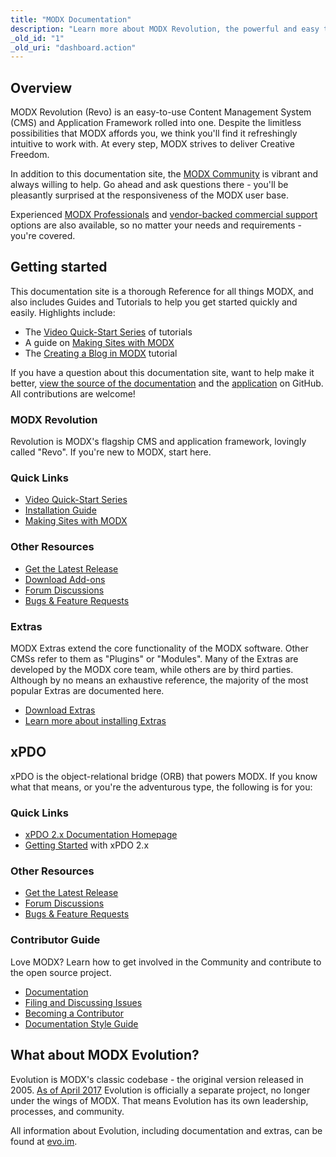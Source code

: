 ```yaml
---
title: "MODX Documentation"
description: "Learn more about MODX Revolution, the powerful and easy to use Content Management System with a 14 year track record."
_old_id: "1"
_old_uri: "dashboard.action"
---
```


## Overview

MODX Revolution (Revo) is an easy-to-use Content Management System (CMS) and Application Framework rolled into one. Despite the limitless possibilities that MODX affords you, we think you'll find it refreshingly intuitive to work with. At every step, MODX strives to deliver Creative Freedom.

In addition to this documentation site, the [MODX Community](https://community.modx.com) is vibrant and always willing to help. Go ahead and ask questions there - you'll be pleasantly surprised at the responsiveness of the MODX user base.

Experienced [MODX Professionals](http://modx.com/professionals) and [vendor-backed commercial support](http://modx.com/support/) options are also available, so no matter your needs and requirements - you're covered.

## Getting started

This documentation site is a thorough Reference for all things MODX, and also includes Guides and Tutorials to help you get started quickly and easily. Highlights include:

- The [Video Quick-Start Series](building-sites/integrating-templates/video-quick-start) of tutorials
- A guide on [Making Sites with MODX](building-sites)
- The [Creating a Blog in MODX](case-studies-and-tutorials/creating-a-blog-in-modx-revolution) tutorial

If you have a question about this documentation site, want to help make it better, [view the source of the documentation](https://github.com/modxorg/Docs) and the [application](https://github.com/modxorg/DocsApp) on GitHub. All contributions are welcome!

### MODX Revolution

Revolution is MODX's flagship CMS and application framework, lovingly called "Revo". If you're new to MODX, start here.

### Quick Links

- [Video Quick-Start Series](building-sites/integrating-templates/video-quick-start)
- [Installation Guide](getting-started/installation)
- [Making Sites with MODX](building-sites)

### Other Resources

- [Get the Latest Release](http://modx.com/download/)
- [Download Add-ons](http://modx.com/extras/)
- [Forum Discussions](http://forums.modx.com/board/?board=264)
- [Bugs & Feature Requests](http://tracker.modx.com/projects/revo)

### Extras

MODX Extras extend the core functionality of the MODX software. Other CMSs refer to them as "Plugins" or "Modules". Many of the Extras are developed by the MODX core team, while others are by third parties. Although by no means an exhaustive reference, the majority of the most popular Extras are documented here.

- [Download Extras](http://modx.com/extras/?product=revolution)
- [Learn more about installing Extras](building-sites/extras)

## xPDO

xPDO is the object-relational bridge (ORB) that powers MODX. If you know what that means, or you're the adventurous type, the following is for you:

### Quick Links

- [xPDO 2.x Documentation Homepage](extending-modx/xpdo)
- [Getting Started](getting-started) with xPDO 2.x

### Other Resources

- [Get the Latest Release](http://xpdo.org/downloads.html)
- [Forum Discussions](http://forums.modx.com/board/46/developing-with-xpdo)
- [Bugs & Feature Requests](http://tracker.modx.com/projects/xpdo)

### Contributor Guide

Love MODX? Learn how to get involved in the Community and contribute to the open source project.

- [Documentation](contribute/)
- [Filing and Discussing Issues](contribute/issues)
- [Becoming a Contributor](contribute/code)
- [Documentation Style Guide](contribute/documentation/style-guide)

## What about MODX Evolution?

Evolution is MODX's classic codebase - the original version released in 2005. [As of April 2017](https://modx.com/blog/evolution-cms-has-a-new-home) Evolution is officially a separate project, no longer under the wings of MODX. That means Evolution has its own leadership, processes, and community.

All information about Evolution, including documentation and extras, can be found at [evo.im](https://evo.im/).
